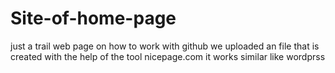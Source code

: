# Site-of-home-page
 just a trail web page on how to work with github we uploaded an file that is created with the help of the tool nicepage.com it works similar like wordprss
